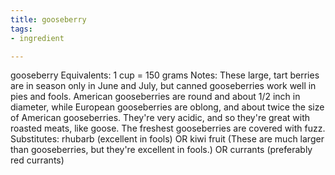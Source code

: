 ```yaml
---
title: gooseberry
tags:
- ingredient

---
```

gooseberry Equivalents: 1 cup = 150 grams Notes: These large, tart berries are in season only in June and July, but canned gooseberries work well in pies and fools. American gooseberries are round and about 1/2 inch in diameter, while European gooseberries are oblong, and about twice the size of American gooseberries. They're very acidic, and so they're great with roasted meats, like goose. The freshest gooseberries are covered with fuzz. Substitutes: rhubarb (excellent in fools) OR kiwi fruit (These are much larger than gooseberries, but they're excellent in fools.) OR currants (preferably red currants)
